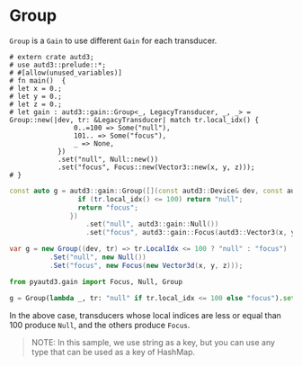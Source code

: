 # Group

`Group` is a `Gain` to use different `Gain` for each transducer.

```rust,edition2021
# extern crate autd3;
# use autd3::prelude::*;
# #[allow(unused_variables)]
# fn main()  {
# let x = 0.;
# let y = 0.;
# let z = 0.;
# let gain : autd3::gain::Group<_, LegacyTransducer, _, _> =
Group::new(|dev, tr: &LegacyTransducer| match tr.local_idx() {
                0..=100 => Some("null"),
                101.. => Some("focus"),
                _ => None,
            })
            .set("null", Null::new())
            .set("focus", Focus::new(Vector3::new(x, y, z)));
# }
```

```cpp
const auto g = autd3::gain::Group([](const autd3::Device& dev, const autd3::Transducer& tr) -> std::optional<const char*> {
                 if (tr.local_idx() <= 100) return "null";
                 return "focus";
               })
                   .set("null", autd3::gain::Null())
                   .set("focus", autd3::gain::Focus(autd3::Vector3(x, y, z)));
```

```cs
var g = new Group((dev, tr) => tr.LocalIdx <= 100 ? "null" : "focus")
          .Set("null", new Null())
          .Set("focus", new Focus(new Vector3d(x, y, z)));
```

```python
from pyautd3.gain import Focus, Null, Group

g = Group(lambda _, tr: "null" if tr.local_idx <= 100 else "focus").set("null", Null()).set("focus", Focus(np.array([x, y, z])))

```

In the above case, transducers whose local indices are less or equal than 100 produce `Null`, and the others produce `Focus`.

> NOTE:
> In this sample, we use string as a key, but you can use any type that can be used as a key of HashMap.
